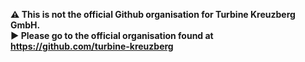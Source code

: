 **:warning: This is not the official Github organisation for Turbine Kreuzberg GmbH.**  
**:arrow_forward: Please go to the official organisation found at https://github.com/turbine-kreuzberg**
